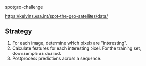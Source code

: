 spotgeo-challenge


https://kelvins.esa.int/spot-the-geo-satellites/data/


## Strategy

1. For each image, determine which pixels are "interesting".
2. Calculate features for each interesting pixel. For the training set, downsample as desired.
3. Postprocess predictions across a sequence.
